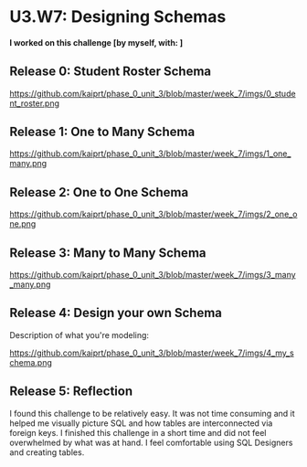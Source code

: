 # U3.W7: Designing Schemas


#### I worked on this challenge [by myself, with: ]


## Release 0: Student Roster Schema
<!-- display your image inline here -->
https://github.com/kaiprt/phase_0_unit_3/blob/master/week_7/imgs/0_student_roster.png

## Release 1: One to Many Schema
<!-- display your image inline here -->
https://github.com/kaiprt/phase_0_unit_3/blob/master/week_7/imgs/1_one_many.png


## Release 2: One to One Schema
<!-- display your image inline here -->
https://github.com/kaiprt/phase_0_unit_3/blob/master/week_7/imgs/2_one_one.png


## Release 3: Many to Many Schema
<!-- display your image inline here -->
https://github.com/kaiprt/phase_0_unit_3/blob/master/week_7/imgs/3_many_many.png


## Release 4: Design your own Schema
Description of what you're modeling: 

<!-- display your one-to-one image inline here -->
<!-- display your many-to-many image inline here -->
https://github.com/kaiprt/phase_0_unit_3/blob/master/week_7/imgs/4_my_schema.png

## Release 5: Reflection
I found this challenge to be relatively easy. It was not time consuming and it helped me visually picture SQL and how tables are interconnected via foreign keys. I finished this challenge in a short time and did not feel overwhelmed by what was at hand. I feel comfortable using SQL Designers and creating tables.
